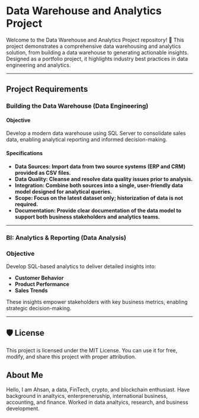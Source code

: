 # Data Warehouse and Analytics Project

Welcome to the Data Warehouse and Analytics Project repository! 🚀 
This project demonstrates a comprehensive data warehousing and analytics solution, from building a data warehouse to generating actionable insights. Designed as a portfolio project, it highlights industry best practices in data engineering and analytics.

---

## Project Requirements

### Building the Data Warehouse (Data Engineering)

#### Objective
Develop a modern data warehouse using SQL Server to consolidate sales data, enabling analytical reporting and informed decision-making.

#### Specifications
- **Data Sources: Import data from two source systems (ERP and CRM) provided as CSV files.**
- **Data Quality: Cleanse and resolve data quality issues prior to analysis.**
- **Integration: Combine both sources into a single, user-friendly data model designed for analytical queries.**
- **Scope: Focus on the latest dataset only; historization of data is not required.**
- **Documentation: Provide clear documentation of the data model to support both business stakeholders and analytics teams.**

---

### BI: Analytics & Reporting (Data Analysis)

### Objective
Develop SQL-based analytics to deliver detailed insights into:
- **Customer Behavior**
- **Product Performance**
- **Sales Trends**

These insights empower stakeholders with key business metrics, enabling strategic decision-making.

---

## 🛡️ License

This project is licensed under the MIT License. You can use it for free, modify, and share this project with proper attribution.

## About Me

Hello, I am Ahsan, a data, FinTech, crypto, and blockchain enthusiast. Have background in analtyics, enterpreneruship, international business, accounting, and finance. Worked in data analtyics, research, and business development.
